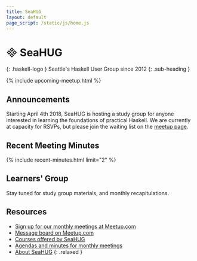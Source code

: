 ```yaml
---
title: SeaHUG
layout: default
page_script: /static/js/home.js
---
```

# &#57344; <span>SeaHUG</span>
{: .haskell-logo }
Seattle's Haskell User Group since 2012
{: .sub-heading }

{% include upcoming-meetup.html %}

## Announcements

Starting April 4th 2018, SeaHUG is hosting a study group for anyone interested in learning the foundations of practical Haskell.  We are currently at capacity for RSVPs, but please join the waiting list on the [meetup page][learners].

## Recent Meeting Minutes

{% include recent-minutes.html limit="2" %}

## Learners' Group

Stay tuned for study group materials, and monthly recapitulations.

## Resources

* [Sign up for our monthly meetings at Meetup.com][sign-up]
* [Message board on Meetup.com][message-board]
* [Courses offered by SeaHUG](/courses)
* [Agendas and minutes for monthly meetings](/minutes)
* [About SeaHUG](/about)
{: .relaxed }

[learners]: https://www.meetup.com/seahug/events/zdbklpyxgbgb/
[meetup]: http://www.meetup.com/seahug/
[message-board]: https://www.meetup.com/SEAHUG/messages/boards/
[sign-up]: http://www.meetup.com/seahug/

